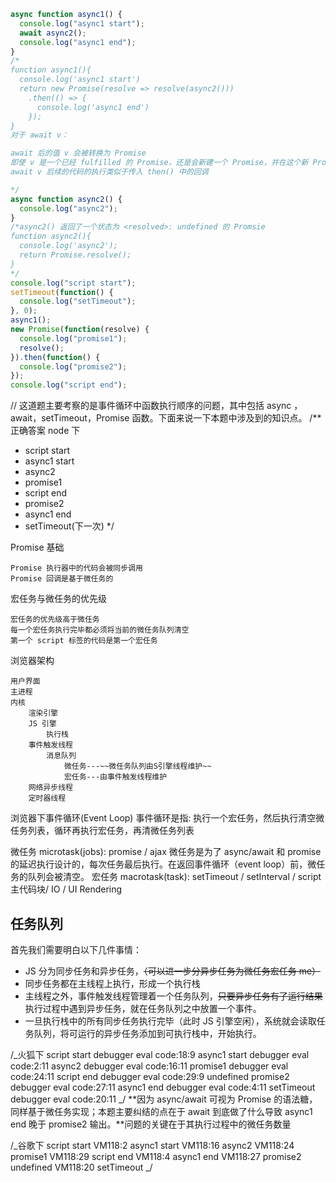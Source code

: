 ```js
async function async1() {
  console.log("async1 start");
  await async2();
  console.log("async1 end");
}
/*
function async1(){
  console.log('async1 start')
  return new Promise(resolve => resolve(async2()))
    .then(() => {
      console.log('async1 end')
    });
}
对于 await v：

await 后的值 v 会被转换为 Promise
即使 v 是一个已经 fulfilled 的 Promise，还是会新建一个 Promise，并在这个新 Promise 中 resolve(v)
await v 后续的代码的执行类似于传入 then() 中的回调

*/
async function async2() {
  console.log("async2");
}
/*async2() 返回了一个状态为 <resolved>: undefined 的 Promsie   
function async2(){
  console.log('async2');
  return Promise.resolve();
}
*/
console.log("script start");
setTimeout(function() {
  console.log("setTimeout");
}, 0);
async1();
new Promise(function(resolve) {
  console.log("promise1");
  resolve();
}).then(function() {
  console.log("promise2");
});
console.log("script end");
```

// 这道题主要考察的是事件循环中函数执行顺序的问题，其中包括 async ，await，setTimeout，Promise 函数。下面来说一下本题中涉及到的知识点。
/\*\*正确答案 node 下

- script start
- async1 start
- async2
- promise1
- script end
- promise2
- async1 end
- setTimeout(下一次)
  \*/

Promise 基础

    Promise 执行器中的代码会被同步调用
    Promise 回调是基于微任务的

宏任务与微任务的优先级

    宏任务的优先级高于微任务
    每一个宏任务执行完毕都必须将当前的微任务队列清空
    第一个 script 标签的代码是第一个宏任务

浏览器架构

    用户界面
    主进程
    内核
        渲染引擎
        JS 引擎
            执行栈
        事件触发线程
            消息队列
                微任务---~~微任务队列由S引擎线程维护~~
                宏任务---由事件触发线程维护
        网络异步线程
        定时器线程

浏览器下事件循环(Event Loop)
事件循环是指: 执行一个宏任务，然后执行清空微任务列表，循环再执行宏任务，再清微任务列表

微任务 microtask(jobs): promise / ajax
微任务是为了 async/await 和 promise 的延迟执行设计的，每次任务最后执行。在返回事件循环（event loop）前，微任务的队列会被清空。
宏任务 macrotask(task): setTimeout / setInterval / script 主代码块/ IO / UI Rendering

## 任务队列

首先我们需要明白以下几件事情：

- JS 分为同步任务和异步任务，~~（可以进一步分异步任务为微任务宏任务 me）~~
- 同步任务都在主线程上执行，形成一个执行栈
- 主线程之外，事件触发线程管理着一个任务队列，~~只要异步任务有了运行结果~~执行过程中遇到异步任务，就在任务队列之中放置一个事件。
- 一旦执行栈中的所有同步任务执行完毕（此时 JS 引擎空闲），系统就会读取任务队列，将可运行的异步任务添加到可执行栈中，开始执行。

/_火狐下
script start debugger eval code:18:9
async1 start debugger eval code:2:11
async2 debugger eval code:16:11
promise1 debugger eval code:24:11
script end debugger eval code:29:9
undefined
promise2 debugger eval code:27:11
async1 end debugger eval code:4:11
setTimeout debugger eval code:20:11
_/
**因为 async/await 可视为 Promise 的语法糖，同样基于微任务实现；本题主要纠结的点在于 await 到底做了什么导致 async1 end 晚于 promise2 输出。**问题的关键在于其执行过程中的微任务数量

/_谷歌下
script start
VM118:2 async1 start
VM118:16 async2
VM118:24 promise1
VM118:29 script end
VM118:4 async1 end
VM118:27 promise2
undefined
VM118:20 setTimeout
_/
